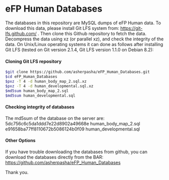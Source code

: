 # eFP Human Databases

The databases in this repository are MySQL dumps of eFP Human data. To download this data, please install Git LFS system from: https://git-lfs.github.com/ . Then clone this Github repository to fetch the data. Decompress the data using xz (or parallel xz), and check the integrity of the data. On Unix/Linux operating systems it can done as follows after installing Git LFS (tested on Git version 2.1.4, Git LFS version 1.1.0 on Debian 8.2):

#### Cloning Git LFS repository

```sh
$git clone https://github.com/asherpasha/eFP_Human_Databases.git
$cd eFP_Human_Databases
$pxz -T 4 -d human_body_map_2.sql.xz
$pxz -T 4 -d human_developmental.sql.xz
$md5sum human_body_map_2.sql
$md5sum human_developmental.sql
```

#### Checking integrity of databases
The md5sum of the database on the server are:<br />
5dc756c6c5da1ddd7e22d8902a49668e  human_body_map_2.sql <br />
e91658ba77ff8110672b5086124b0f09 human_developmental.sql

#### Other Options
If you have trouble downloading the databases from github, you can download the databases directly from the BAR: <br />
https://github.com/asherpasha/eFP_Human_Databases

Thank you.
